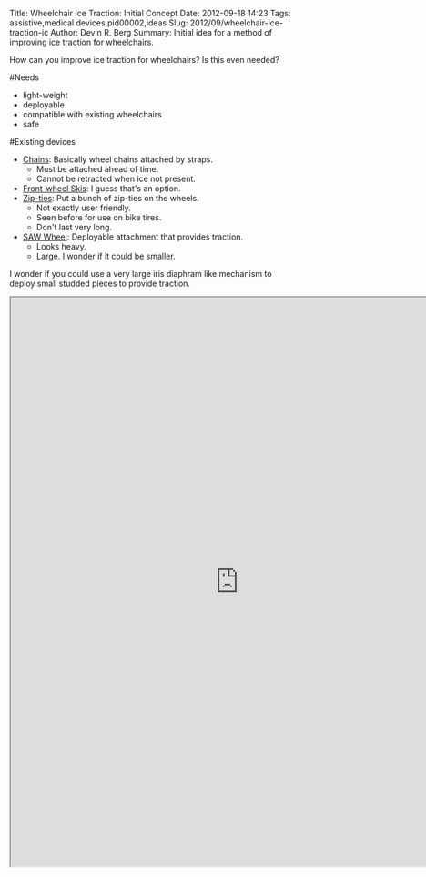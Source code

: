 Title: Wheelchair Ice Traction: Initial Concept
Date: 2012-09-18 14:23
Tags: assistive,medical devices,pid00002,ideas
Slug: 2012/09/wheelchair-ice-traction-ic
Author: Devin R. Berg
Summary: Initial idea for a method of improving ice traction for wheelchairs.

How can you improve ice traction for wheelchairs? Is this even needed?

#Needs
* light-weight
* deployable
* compatible with existing wheelchairs
* safe

#Existing devices
* [Chains](http://www.google.com/patents/US5261470): Basically wheel chains attached by straps.
    * Must be attached ahead of time.
	* Cannot be retracted when ice not present.
* [Front-wheel Skis](http://www.gizmag.com/wheelblades-mini-wheelchair-skis/24329/): I guess that's an option.
* [Zip-ties](http://www.usatechguide.org/blog/wheelchair-improve-traction/): Put a bunch of zip-ties on the wheels.
    * Not exactly user friendly.
	* Seen before for use on bike tires.
    * Don't last very long.
* [SAW Wheel](http://design.ema.wisc.edu/2010/index.html): Deployable attachment that provides traction.
    * Looks heavy.
	* Large. I wonder if it could be smaller.
	
I wonder if you could use a very large iris diaphram like mechanism to deploy small studded pieces to provide traction.

<iframe src="https://docs.google.com/file/d/0Bzj3Tsn6ibRobGZkVkhBOUp2NDQ/preview" width="800" height="1000"></iframe>